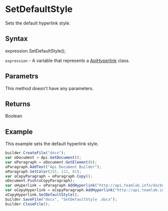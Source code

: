 # SetDefaultStyle

Sets the default hyperlink style.

## Syntax

expression.SetDefaultStyle();

`expression` - A variable that represents a [ApiHyperlink](../ApiHyperlink.md) class.

## Parametrs

This method doesn't have any parameters.

## Returns

Boolean

## Example

This example sets the default hyperlink style.

```javascript
builder.CreateFile("docx");
var oDocument = Api.GetDocument();
var oParagraph = oDocument.GetElement(0);
oParagraph.AddText("Api Document Builder");
oParagraph.SetColor(255, 111, 61);
var oCopyParagraph = oParagraph.Copy();
oDocument.Push(oCopyParagraph);
var oHyperlink = oParagraph.AddHyperlink("http://api.teamlab.info/docbuilder/basic");
var oCopyHyperlink = oCopyParagraph.AddHyperlink("http://api.teamlab.info/docbuilder/basic");
oCopyHyperlink.SetDefaultStyle();
builder.SaveFile("docx", "SetDefaultStyle .docx");
builder.CloseFile();
```